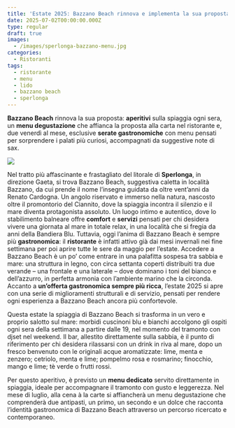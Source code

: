 ```yaml
---
title: 'Estate 2025: Bazzano Beach rinnova e implementa la sua proposta food&drink'
date: 2025-07-02T00:00:00.000Z
type: regular
draft: true
images:
  - /images/sperlonga-bazzano-menu.jpg
categories:
  - Ristoranti
tags:
  - ristorante
  - menu
  - lido
  - bazzano beach
  - sperlonga
---
```


**Bazzano Beach** rinnova la sua proposta: **aperitivi** sulla spiaggia ogni sera, un **menu degustazione** che affianca la proposta alla carta nel ristorante e, due venerdì al mese, esclusive **serate gastronomiche** con menu pensati per sorprendere i palati più curiosi, accompagnati da suggestive note di sax.

![](/images/bazzano-beach.jpg)

Nel tratto più affascinante e frastagliato del litorale di **Sperlonga**, in direzione Gaeta, si trova Bazzano Beach, suggestiva caletta in località Bazzano, da cui prende il nome l’insegna guidata da oltre vent’anni da Renato Cardogna. Un angolo riservato e immerso nella natura, nascosto oltre il promontorio del Ciannito, dove la spiaggia incontra il silenzio e il mare diventa protagonista assoluto. Un luogo intimo e autentico, dove lo stabilimento balneare offre **comfort** e **servizi** pensati per chi desidera vivere una giornata al mare in totale relax, in una località che si fregia da anni della Bandiera Blu. Tuttavia, oggi l’anima di Bazzano Beach è sempre più **gastronomica**: il **ristorante** è infatti attivo già dai mesi invernali nei fine settimana per poi aprire tutte le sere da maggio per l’estate. Accedere a Bazzano Beach è un po’ come entrare in una palafitta sospesa tra sabbia e mare: una struttura in legno, con circa settanta coperti distribuiti tra due verande – una frontale e una laterale – dove dominano i toni del bianco e dell’azzurro, in perfetta armonia con l’ambiente marino che la circonda. Accanto a **un’offerta gastronomica sempre più ricca**, l’estate 2025 si apre con una serie di miglioramenti strutturali e di servizio, pensati per rendere ogni esperienza a Bazzano Beach ancora più confortevole.

Questa estate la spiaggia di Bazzano Beach si trasforma in un vero e proprio salotto sul mare: morbidi cuscinoni blu e bianchi accolgono gli ospiti ogni sera della settimana a partire dalle 19, nel momento  del tramonto con djset nel weekend. Il bar, allestito direttamente sulla sabbia, è il punto di riferimento per chi desidera rilassarsi con un drink in riva al mare, dopo un fresco benvenuto con le originali acque aromatizzate: lime, menta e zenzero; cetriolo, menta e lime; pompelmo rosa e rosmarino; finocchio, mango e lime; tè verde o frutti rossi.

Per questo aperitivo, è previsto un **menu dedicato** servito direttamente in spiaggia, ideale per accompagnare il tramonto con gusto e leggerezza. Nel mese di luglio, alla cena à la carte si affiancherà un menu degustazione che comprenderà due antipasti, un primo, un secondo e un dolce che racconta l’identità gastronomica di Bazzano Beach attraverso un percorso ricercato e contemporaneo.
